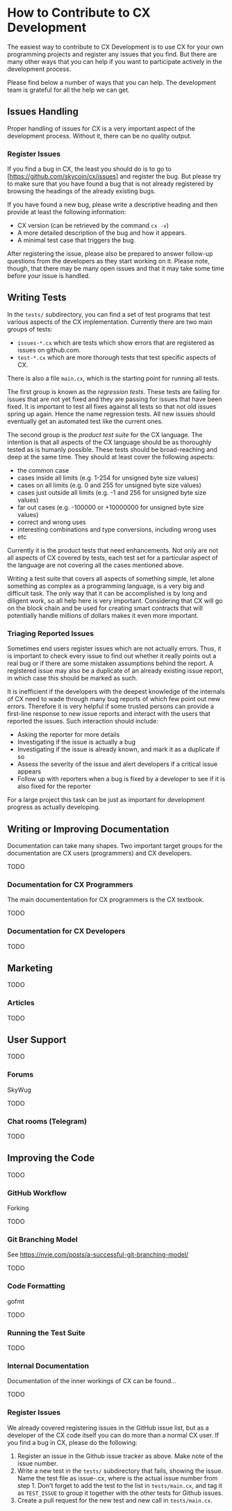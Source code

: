 # How to Contribute to CX Development

The easiest way to contribute to CX Development is to use CX for your own
programming projects and register any issues that you find. But there are many
other ways that you can help if you want to participate actively in the
development process.

Please find below a number of ways that you can help. The development team is
grateful for all the help we can get.

## Issues Handling

Proper handling of issues for CX is a very important aspect of the development
process.  Without it, there can be no quality output.

### Register Issues

If you find a bug in CX, the least you should do is to go to
[https://github.com/skycoin/cx/issues] and register the bug.  But please try
to make sure that you have found a bug that is not already registered by
browsing the headings of the already existing bugs.

If you have found a new bug, please write a descriptive heading and then
provide at least the following information:

* CX version (can be retrieved by the command `cx -v`)
* A more detailed description of the bug and how it appears.
* A minimal test case that triggers the bug.

After registering the issue, please also be prepared to answer follow-up
questions from the developers as they start working on it.  Please note,
though, that there may be many open issues and that it may take some time
before your issue is handled.

## Writing Tests

In the `tests/` subdirectory, you can find a set of test programs that test
various aspects of the CX implementation.  Currently there are two main groups
of tests:

* `issues-*.cx` which are tests which show errors that are registered as
  issues on github.com. 
* `test-*.cx` which are more thorough tests that test specific aspects of CX.

There is also a file `main.cx`, which is the starting point for running all
tests.

The first group is known as the _regression tests_. These tests are failing
for issues that are not yet fixed and they are passing for issues that have
been fixed.  It is important to test all fixes against all tests so that not
old issues spring up again.  Hence the name regression tests.  All new issues
should eventually get an automated test like the current ones.

The second group is the _product test suite_ for the CX language.  The
intention is that all aspects of the CX language should be as thoroughly
tested as is humanly possible. These tests should be broad-reaching and deep
at the same time.  They should at least cover the following aspects:

* the common case
* cases inside all limits (e.g. 1-254 for unsigned byte size values)
* cases on all limits (e.g. 0 and 255 for unsigned byte size values)
* cases just outside all limits (e.g. -1 and 256 for unsigned byte size values)
* far out cases (e.g. -100000 or +10000000 for unsigned byte size values)
* correct and wrong uses
* interesting combinations and type conversions, including wrong uses
* etc

Currently it is the product tests that need enhancements.  Not only are not
all aspects of CX covered by tests, each test set for a particular aspect of
the language are not covering all the cases mentioned above.

Writing a test suite that covers all aspects of something simple, let alone
something as complex as a programming language, is a very big and difficult
task.  The only way that it can be accomplished is by long and diligent work,
so all help here is very important.  Considering that CX will go on the block
chain and be used for creating smart contracts that will potentially handle
millions of dollars makes it even more important.

### Triaging Reported Issues

Sometimes end users register issues which are not actually errors.  Thus, it
is important to check every issue to find out whether it really points out a
real bug or if there are some mistaken assumptions behind the report.  A
registered issue may also be a duplicate of an already existing issue report,
in which case this should be marked as such.

It is inefficient if the developers with the deepest knowledge of the
internals of CX need to wade through many bug reports of which few point out
new errors.  Therefore it is very helpful if some trusted persons can provide
a first-line response to new issue reports and interact with the users that
reported the issues.  Such interaction should include:

* Asking the reporter for more details
* Investigating if the issue is actually a bug
* Investigating if the issue is already known, and mark it as a duplicate if so
* Assess the severity of the issue and alert developers if a critical issue appears
* Follow up with reporters when a bug is fixed by a developer to see if it is
  also fixed for the reporter

For a large project this task can be just as important for development
progress as actually developing.

## Writing or Improving Documentation

Documentation can take many shapes.  Two important target groups for the
documentation are CX users (programmers) and CX developers.

TODO

### Documentation for CX Programmers

The main documententation for CX programmers is the CX textbook.

TODO

### Documentation for CX Developers

TODO

## Marketing

TODO

### Articles

TODO

## User Support

TODO

### Forums

SkyWug

TODO

### Chat rooms (Telegram)

TODO

## Improving the Code 

TODO

### GitHub Workflow

Forking

TODO

### Git Branching Model

See https://nvie.com/posts/a-successful-git-branching-model/

TODO

### Code Formatting

gofmt

TODO

### Running the Test Suite

TODO

### Internal Documentation

Documentation of the inner workings of CX can be found...

TODO

### Register Issues

We already covered registering issues in the GitHub issue list, but as a
developer of the CX code itself you can do more than a normal CX user.  If you
find a bug in CX, please do the following:

1. Register an issue in the Github issue tracker as above. Make note of the
   issue number.
2. Write a new test in the `tests/` subdirectory that fails, showing the
   issue. Name the test file as issue-<xx>.cx, where <xx> is the actual issue
   number from step 1.   Don't forget to add the test to the list in
   `tests/main.cx`, and tag it as `TEST_ISSUE` to group it together with the
   other tests for Github issues.
3. Create a pull request for the new test and new call in `tests/main.cx`.


